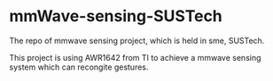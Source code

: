# mmWave-sensing-SUSTech
The repo of mmwave sensing project, which is held in sme, SUSTech.

This project is using AWR1642 from TI to achieve a mmwave sensing system which can recongite gestures.
